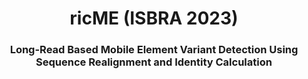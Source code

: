 <div align="center">
<h1>ricME (ISBRA 2023)</h1>
<h3>Long-Read Based Mobile Element Variant Detection Using Sequence Realignment and Identity Calculation</h2>
</div>

